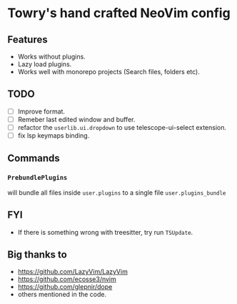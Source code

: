 # Towry's hand crafted NeoVim config

## Features

- Works without plugins.
- Lazy load plugins.
- Works well with monorepo projects (Search files, folders etc).

## TODO

- [ ] Improve format.
- [ ] Remeber last edited window and buffer.
- [ ] refactor the `userlib.ui.dropdown` to use telescope-ui-select extension.
- [ ] fix lsp keymaps binding.

## Commands

### `PrebundlePlugins`

will bundle all files inside `user.plugins` to a single file `user.plugins_bundle`

## FYI

- If there is something wrong with treesitter, try run `TSUpdate`.

## Big thanks to

- https://github.com/LazyVim/LazyVim
- https://github.com/ecosse3/nvim
- https://github.com/glepnir/dope
- others mentioned in the code.
